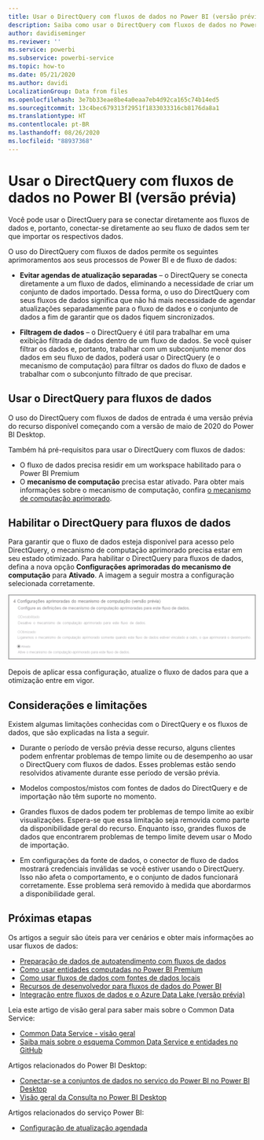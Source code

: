 ```yaml
---
title: Usar o DirectQuery com fluxos de dados no Power BI (versão prévia)
description: Saiba como usar o DirectQuery com fluxos de dados no Power BI
author: davidiseminger
ms.reviewer: ''
ms.service: powerbi
ms.subservice: powerbi-service
ms.topic: how-to
ms.date: 05/21/2020
ms.author: davidi
LocalizationGroup: Data from files
ms.openlocfilehash: 3e7bb33eae8be4a0eaa7eb4d92ca165c74b14ed5
ms.sourcegitcommit: 13c4bec679313f2951f1833033316cb8176da8a1
ms.translationtype: HT
ms.contentlocale: pt-BR
ms.lasthandoff: 08/26/2020
ms.locfileid: "88937368"
---
```

# <a name="use-directquery-with-dataflows-in-power-bi-preview"></a>Usar o DirectQuery com fluxos de dados no Power BI (versão prévia)

Você pode usar o DirectQuery para se conectar diretamente aos fluxos de dados e, portanto, conectar-se diretamente ao seu fluxo de dados sem ter que importar os respectivos dados. 

O uso do DirectQuery com fluxos de dados permite os seguintes aprimoramentos aos seus processos de Power BI e de fluxo de dados:

* **Evitar agendas de atualização separadas** – o DirectQuery se conecta diretamente a um fluxo de dados, eliminando a necessidade de criar um conjunto de dados importado. Dessa forma, o uso do DirectQuery com seus fluxos de dados significa que não há mais necessidade de agendar atualizações separadamente para o fluxo de dados e o conjunto de dados a fim de garantir que os dados fiquem sincronizados.

* **Filtragem de dados** – o DirectQuery é útil para trabalhar em uma exibição filtrada de dados dentro de um fluxo de dados. Se você quiser filtrar os dados e, portanto, trabalhar com um subconjunto menor dos dados em seu fluxo de dados, poderá usar o DirectQuery (e o mecanismo de computação) para filtrar os dados do fluxo de dados e trabalhar com o subconjunto filtrado de que precisar.


## <a name="using-directquery-for-dataflows"></a>Usar o DirectQuery para fluxos de dados

O uso do DirectQuery com fluxos de dados de entrada é uma versão prévia do recurso disponível começando com a versão de maio de 2020 do Power BI Desktop. 

Também há pré-requisitos para usar o DirectQuery com fluxos de dados:

* O fluxo de dados precisa residir em um workspace habilitado para o Power BI Premium
* O **mecanismo de computação** precisa estar ativado. Para obter mais informações sobre o mecanismo de computação, confira [o mecanismo de computação aprimorado](service-dataflows-enhanced-compute-engine.md).

## <a name="enable-directquery-for-dataflows"></a>Habilitar o DirectQuery para fluxos de dados

Para garantir que o fluxo de dados esteja disponível para acesso pelo DirectQuery, o mecanismo de computação aprimorado precisa estar em seu estado otimizado. Para habilitar o DirectQuery para fluxos de dados, defina a nova opção **Configurações aprimoradas do mecanismo de computação** para **Ativado**. A imagem a seguir mostra a configuração selecionada corretamente.

![Habilitar o mecanismo de computação aprimorado para fluxos de dados](media/service-dataflows-directquery/dataflows-directquery-01.png)

Depois de aplicar essa configuração, atualize o fluxo de dados para que a otimização entre em vigor. 


## <a name="considerations-and-limitations"></a>Considerações e limitações

Existem algumas limitações conhecidas com o DirectQuery e os fluxos de dados, que são explicadas na lista a seguir.

* Durante o período de versão prévia desse recurso, alguns clientes podem enfrentar problemas de tempo limite ou de desempenho ao usar o DirectQuery com fluxos de dados. Esses problemas estão sendo resolvidos ativamente durante esse período de versão prévia.

* Modelos compostos/mistos com fontes de dados do DirectQuery e de importação não têm suporte no momento.

* Grandes fluxos de dados podem ter problemas de tempo limite ao exibir visualizações. Espera-se que essa limitação seja removida como parte da disponibilidade geral do recurso. Enquanto isso, grandes fluxos de dados que encontrarem problemas de tempo limite devem usar o Modo de importação.

* Em configurações da fonte de dados, o conector de fluxo de dados mostrará credenciais inválidas se você estiver usando o DirectQuery. Isso não afeta o comportamento, e o conjunto de dados funcionará corretamente. Esse problema será removido à medida que abordarmos a disponibilidade geral.



## <a name="next-steps"></a>Próximas etapas

Os artigos a seguir são úteis para ver cenários e obter mais informações ao usar fluxos de dados:

* [Preparação de dados de autoatendimento com fluxos de dados](service-dataflows-overview.md)
* [Como usar entidades computadas no Power BI Premium](service-dataflows-computed-entities-premium.md)
* [Como usar fluxos de dados com fontes de dados locais](service-dataflows-on-premises-gateways.md)
* [Recursos de desenvolvedor para fluxos de dados do Power BI](service-dataflows-developer-resources.md)
* [Integração entre fluxos de dados e o Azure Data Lake (versão prévia)](service-dataflows-azure-data-lake-integration.md)

Leia este artigo de visão geral para saber mais sobre o Common Data Service:
* [Common Data Service - visão geral ](https://docs.microsoft.com/powerapps/common-data-model/overview)
* [Saiba mais sobre o esquema Common Data Service e entidades no GitHub](https://github.com/Microsoft/CDM)

Artigos relacionados do Power BI Desktop:

* [Conectar-se a conjuntos de dados no serviço do Power BI no Power BI Desktop](../connect-data/desktop-report-lifecycle-datasets.md)
* [Visão geral da Consulta no Power BI Desktop](desktop-query-overview.md)

Artigos relacionados do serviço Power BI:
* [Configuração de atualização agendada](../connect-data/refresh-scheduled-refresh.md)
